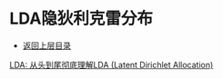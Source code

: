 # LDA隐狄利克雷分布

* [返回上层目录](topic-model.md)



[LDA: 从头到尾彻底理解LDA (Latent Dirichlet Allocation)](https://blog.csdn.net/watkinsong/article/details/41923995)



